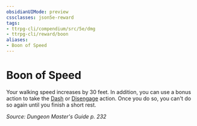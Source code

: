 ```yaml
---
obsidianUIMode: preview
cssclasses: json5e-reward
tags:
- ttrpg-cli/compendium/src/5e/dmg
- ttrpg-cli/reward/boon
aliases:
- Boon of Speed
---
```

# Boon of Speed

Your walking speed increases by 30 feet. In addition, you can use a bonus action to take the [Dash](/3-Mechanics/CLI/Rules/actions.md#Dash) or [Disengage](/3-Mechanics/CLI/Rules/actions.md#Disengage) action. Once you do so, you can't do so again until you finish a short rest.

*Source: Dungeon Master's Guide p. 232*